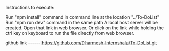 Instructions to execute:

Run "npm install" command in command line at the location "../To-DoList" Run "npm run dev" command in the same path A local host server will be created. Open that link in web browser. Or click on the link while holding the ctrl key on keyboard to run the file directly from web browser.

github link ------ https://github.com/Dharmesh-Internshala/To-DoList.git